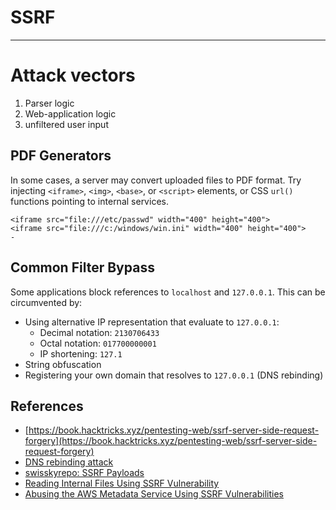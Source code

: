 # SSRF
---
# Attack vectors
1. Parser logic
2. Web-application logic
3. unfiltered user input
## PDF Generators
In some cases, a server may convert uploaded files to PDF format. Try injecting `<iframe>`, `<img>`, `<base>`, or `<script>` elements, or CSS `url()` functions pointing to internal services.

```
<iframe src="file:///etc/passwd" width="400" height="400">
<iframe src="file:///c:/windows/win.ini" width="400" height="400">
- 
```

## Common Filter Bypass

Some applications block references to `localhost` and `127.0.0.1`. This can be circumvented by:

-   Using alternative IP representation that evaluate to `127.0.0.1`:
    -   Decimal notation: `2130706433`
    -   Octal notation: `017700000001`
    -   IP shortening: `127.1`
-   String obfuscation
-   Registering your own domain that resolves to `127.0.0.1` (DNS rebinding)

## References
- [https://book.hacktricks.xyz/pentesting-web/ssrf-server-side-request-forgery](https://book.hacktricks.xyz/pentesting-web/ssrf-server-side-request-forgery)
- [DNS rebinding attack](https://geleta.eu/2019/my-first-ssrf-using-dns-rebinfing/)
-   [swisskyrepo: SSRF Payloads](https://github.com/swisskyrepo/PayloadsAllTheThings/tree/master/Server%20Side%20Request%20Forgery)
-   [Reading Internal Files Using SSRF Vulnerability](https://medium.com/@neerajedwards/reading-internal-files-using-ssrf-vulnerability-703c5706eefb)
-   [Abusing the AWS Metadata Service Using SSRF Vulnerabilities](https://blog.christophetd.fr/abusing-aws-metadata-service-using-ssrf-vulnerabilities/)